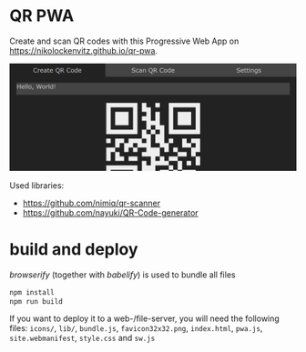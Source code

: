 # QR PWA

Create and scan QR codes with this Progressive Web App on https://nikolockenvitz.github.io/qr-pwa.

![Screenshot](https://github.com/nikolockenvitz/website/raw/master/projects/img/qr-pwa.png)


Used libraries:
* https://github.com/nimiq/qr-scanner
* https://github.com/nayuki/QR-Code-generator

# build and deploy
*browserify* (together with *babelify*) is used to bundle all files
```
npm install
npm run build
```

If you want to deploy it to a web-/file-server, you will need the following files:
`icons/`, `lib/`, `bundle.js`, `favicon32x32.png`, `index.html`, `pwa.js`, `site.webmanifest`, `style.css` and `sw.js`